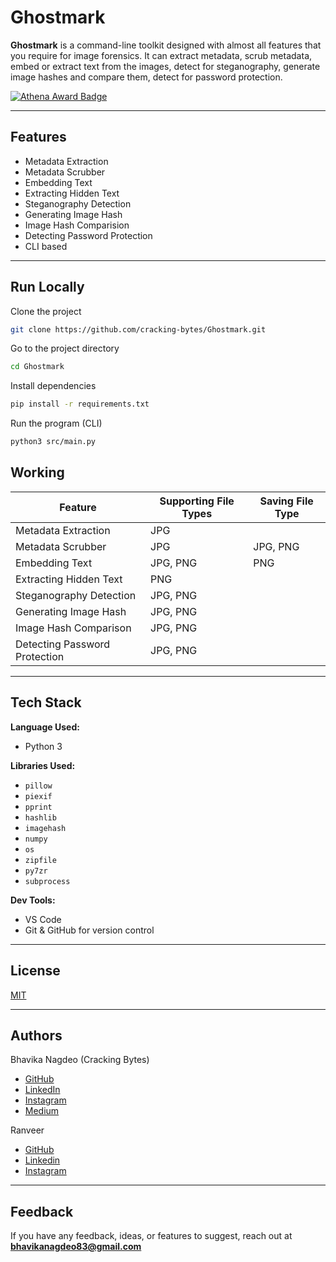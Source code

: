 # Ghostmark

**Ghostmark** is a command-line toolkit designed with almost all features that you require for image forensics. It can extract metadata, scrub metadata, embed or extract text from the images, detect for steganography, generate image hashes and compare them, detect for password protection.

[![Athena Award Badge](https://img.shields.io/endpoint?url=https%3A%2F%2Faward.athena.hackclub.com%2Fapi%2Fbadge)](https://award.athena.hackclub.com?utm_source=readme)

---

## Features

- Metadata Extraction
- Metadata Scrubber
- Embedding Text
- Extracting Hidden Text
- Steganography Detection
- Generating Image Hash
- Image Hash Comparision
- Detecting Password Protection
- CLI based

---

## Run Locally

Clone the project

```bash
git clone https://github.com/cracking-bytes/Ghostmark.git
```

Go to the project directory

```bash
cd Ghostmark
```

Install dependencies

```bash
pip install -r requirements.txt
```

Run the program (CLI)

```bash
python3 src/main.py
```

## Working

| Feature                | Supporting File Types | Saving File Type      |
|------------------------|-----------------------|-----------------------|
| Metadata Extraction    |  JPG                  |                       |
| Metadata Scrubber      |  JPG                  |  JPG, PNG             |
| Embedding Text         |  JPG, PNG             |  PNG                  |
| Extracting Hidden Text |  PNG                  |                       |
| Steganography Detection|  JPG, PNG             |                       |
| Generating Image Hash  |  JPG, PNG             |                       |
| Image Hash Comparison  |  JPG, PNG             |                       |
| Detecting Password Protection |   JPG, PNG     |                       |

---

## Tech Stack

**Language Used:**
- Python 3

**Libraries Used:**
- `pillow` 
- `piexif`
- `pprint`
- `hashlib`
- `imagehash`
- `numpy`
- `os`
- `zipfile`
- `py7zr`
- `subprocess`

**Dev Tools:**

- VS Code
- Git & GitHub for version control

---

## License

[MIT](https://choosealicense.com/licenses/mit/)

---

## Authors

Bhavika Nagdeo (Cracking Bytes)  
- [GitHub](https://github.com/cracking-bytes)  
- [LinkedIn](https://in.linkedin.com/in/bhavikanagdeo)  
- [Instagram](https://www.instagram.com/cracking.bytes/)  
- [Medium](https://crackingbytes.medium.com/)

Ranveer
- [GitHub](https://github.com/Ranveerrrrr)
- [Linkedin](https://www.linkedin.com/in/ranveer-kohli-16ab76346)
- [Instagram](https://www.instagram.com/3ug_atsec)

---


## Feedback

If you have any feedback, ideas, or features to suggest, reach out at **bhavikanagdeo83@gmail.com**
